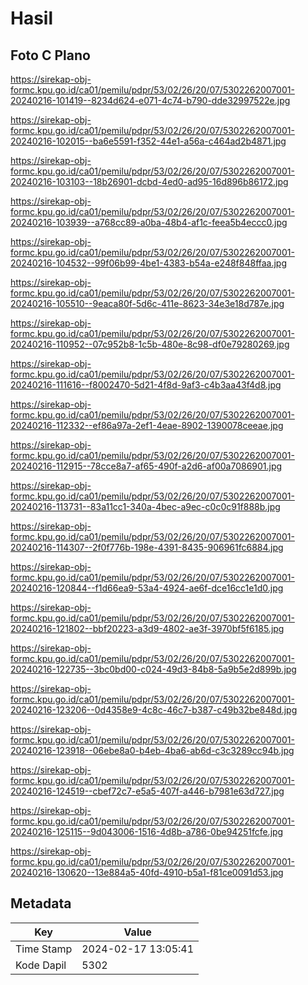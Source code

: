 # Hasil

## Foto C Plano

https://sirekap-obj-formc.kpu.go.id/ca01/pemilu/pdpr/53/02/26/20/07/5302262007001-20240216-101419--8234d624-e071-4c74-b790-dde32997522e.jpg

https://sirekap-obj-formc.kpu.go.id/ca01/pemilu/pdpr/53/02/26/20/07/5302262007001-20240216-102015--ba6e5591-f352-44e1-a56a-c464ad2b4871.jpg

https://sirekap-obj-formc.kpu.go.id/ca01/pemilu/pdpr/53/02/26/20/07/5302262007001-20240216-103103--18b26901-dcbd-4ed0-ad95-16d896b86172.jpg

https://sirekap-obj-formc.kpu.go.id/ca01/pemilu/pdpr/53/02/26/20/07/5302262007001-20240216-103939--a768cc89-a0ba-48b4-af1c-feea5b4eccc0.jpg

https://sirekap-obj-formc.kpu.go.id/ca01/pemilu/pdpr/53/02/26/20/07/5302262007001-20240216-104532--99f06b99-4be1-4383-b54a-e248f848ffaa.jpg

https://sirekap-obj-formc.kpu.go.id/ca01/pemilu/pdpr/53/02/26/20/07/5302262007001-20240216-105510--9eaca80f-5d6c-411e-8623-34e3e18d787e.jpg

https://sirekap-obj-formc.kpu.go.id/ca01/pemilu/pdpr/53/02/26/20/07/5302262007001-20240216-110952--07c952b8-1c5b-480e-8c98-df0e79280269.jpg

https://sirekap-obj-formc.kpu.go.id/ca01/pemilu/pdpr/53/02/26/20/07/5302262007001-20240216-111616--f8002470-5d21-4f8d-9af3-c4b3aa43f4d8.jpg

https://sirekap-obj-formc.kpu.go.id/ca01/pemilu/pdpr/53/02/26/20/07/5302262007001-20240216-112332--ef86a97a-2ef1-4eae-8902-1390078ceeae.jpg

https://sirekap-obj-formc.kpu.go.id/ca01/pemilu/pdpr/53/02/26/20/07/5302262007001-20240216-112915--78cce8a7-af65-490f-a2d6-af00a7086901.jpg

https://sirekap-obj-formc.kpu.go.id/ca01/pemilu/pdpr/53/02/26/20/07/5302262007001-20240216-113731--83a11cc1-340a-4bec-a9ec-c0c0c91f888b.jpg

https://sirekap-obj-formc.kpu.go.id/ca01/pemilu/pdpr/53/02/26/20/07/5302262007001-20240216-114307--2f0f776b-198e-4391-8435-906961fc6884.jpg

https://sirekap-obj-formc.kpu.go.id/ca01/pemilu/pdpr/53/02/26/20/07/5302262007001-20240216-120844--f1d66ea9-53a4-4924-ae6f-dce16cc1e1d0.jpg

https://sirekap-obj-formc.kpu.go.id/ca01/pemilu/pdpr/53/02/26/20/07/5302262007001-20240216-121802--bbf20223-a3d9-4802-ae3f-3970bf5f6185.jpg

https://sirekap-obj-formc.kpu.go.id/ca01/pemilu/pdpr/53/02/26/20/07/5302262007001-20240216-122735--3bc0bd00-c024-49d3-84b8-5a9b5e2d899b.jpg

https://sirekap-obj-formc.kpu.go.id/ca01/pemilu/pdpr/53/02/26/20/07/5302262007001-20240216-123206--0d4358e9-4c8c-46c7-b387-c49b32be848d.jpg

https://sirekap-obj-formc.kpu.go.id/ca01/pemilu/pdpr/53/02/26/20/07/5302262007001-20240216-123918--06ebe8a0-b4eb-4ba6-ab6d-c3c3289cc94b.jpg

https://sirekap-obj-formc.kpu.go.id/ca01/pemilu/pdpr/53/02/26/20/07/5302262007001-20240216-124519--cbef72c7-e5a5-407f-a446-b7981e63d727.jpg

https://sirekap-obj-formc.kpu.go.id/ca01/pemilu/pdpr/53/02/26/20/07/5302262007001-20240216-125115--9d043006-1516-4d8b-a786-0be94251fcfe.jpg

https://sirekap-obj-formc.kpu.go.id/ca01/pemilu/pdpr/53/02/26/20/07/5302262007001-20240216-130620--13e884a5-40fd-4910-b5a1-f81ce0091d53.jpg


## Metadata

| Key        | Value               |
| ---------- | ------------------- |
| Time Stamp | 2024-02-17 13:05:41 |
| Kode Dapil | 5302                |



